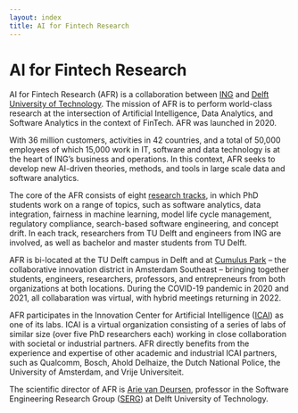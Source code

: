 ```yaml
---
layout: index
title: AI for Fintech Research
---
```


# AI for Fintech Research

AI for Fintech Research (AFR) is a collaboration between [ING] and [Delft University of Technology][tudelft]. The mission of AFR is to perform world-class research at the intersection of Artificial Intelligence, Data Analytics, and Software Analytics in the context of FinTech.
AFR was launched in 2020. 

With 36 million customers, activities in 42 countries, and a total of 50,000 employees of which 15,000 work in IT, software and data technology is at the heart of ING’s business and operations. In this context, AFR seeks to develop new AI-driven theories, methods, and tools in large scale data and software analytics.

The core of the AFR consists of eight [research tracks](tracks.html), in which PhD students work on a range of topics, such as software analytics, data integration, fairness in machine learning, model life cycle management, regulatory compliance, search-based software engineering, and concept drift. In each track, researchers from TU Delft and engineers from ING are involved, as well as bachelor and master students from TU Delft.

AFR is bi-located at the TU Delft campus in Delft and at [Cumulus Park] – the collaborative innovation district in Amsterdam Southeast – bringing together students, engineers, researchers, professors, and entrepreneurs from both organizations at both locations. During the COVID-19 pandemic in 2020 and 2021, all collabaration was virtual, with hybrid meetings returning in 2022.

AFR participates in the Innovation Center for Artificial Intelligence ([ICAI]) as one of its labs. ICAI is a virtual organization consisting of a series of labs of similar size (over five PhD researchers each) working in close collaboration with societal or industrial partners. AFR directly benefits from the experience and expertise of other academic and industrial ICAI partners, such as Qualcomm, Bosch, Ahold Delhaize, the Dutch National Police, the University of Amsterdam, and Vrije Universiteit.

The scientific director of AFR is [Arie van Deursen][avandeursen], professor in the Software Engineering Research Group ([SERG]) at Delft University of Technology.

[icai]: https://icai.ai/
[tudelft]: https://tudelft.nl
[cumulus park]: https://www.cumuluspark.com
[ing]: https://ing.com
[avandeursen]: https://avandeursen.com
[serg]: https://se.ewi.tudelft.nl
[eemcs]: https://www.tudelft.nl/en/eemcs/
